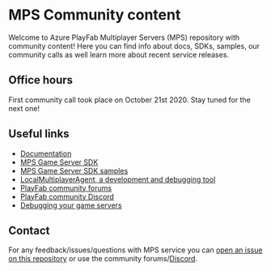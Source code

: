 # MPS Community content 

Welcome to Azure PlayFab Multiplayer Servers (MPS) repository with community content! Here you can find info about docs, SDKs, samples, our community calls as well learn more about recent service releases.

## Office hours

First community call took place on October 21st 2020. Stay tuned for the next one!

## Useful links

- [Documentation](https://docs.microsoft.com/en-us/gaming/playfab/features/multiplayer/servers/)
- [MPS Game Server SDK](https://github.com/PlayFab/gsdk)
- [MPS Game Server SDK samples](https://github.com/PlayFab/gsdksamples)
- [LocalMultiplayerAgent, a development and debugging tool](https://github.com/PlayFab/MpsAgent)
- [PlayFab community forums](https://community.playfab.com/index.html)
- [PlayFab community Discord](https://discord.gg/gamestack)
- [Debugging your game servers](https://github.com/PlayFab/gsdkSamples/blob/master/Debugging.md)

## Contact

For any feedback/issues/questions with MPS service you can [open an issue on this repository](https://github.com/PlayFab/mpscommunity/issues/new) or use the community forums/[Discord](https://discord.gg/gamestack).
